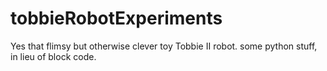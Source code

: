 # tobbieRobotExperiments
Yes that flimsy but otherwise clever toy Tobbie II robot. some python stuff, in lieu of block code.
